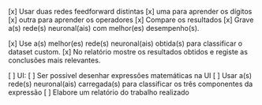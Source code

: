 
[x] Usar duas redes feedforward distintas
    [x] uma para aprender os dígitos
    [x] outra para aprender os operadores
    [x] Compare os resultados
[x] Grave a(s) rede(s) neuronal(ais) com melhor(es) desempenho(s).

[x] Use a(s) melhor(es) rede(s) neuronal(ais) obtida(s) para classificar o dataset custom.
    [x] No relatório mostre os resultados obtidos e registe as conclusões mais relevantes.

[ ] UI:
    [ ] Ser possivel desenhar expressões matemáticas na UI
    [ ] Usar a(s) rede(s) neuronal(ais) carregada(s) para classificar os três componentes da expressão
[ ] Elabore um relatório do trabalho realizado
